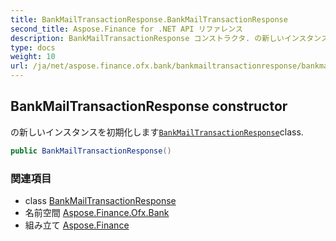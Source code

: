 ```yaml
---
title: BankMailTransactionResponse.BankMailTransactionResponse
second_title: Aspose.Finance for .NET API リファレンス
description: BankMailTransactionResponse コンストラクタ. の新しいインスタンスを初期化しますBankMailTransactionResponseclass.
type: docs
weight: 10
url: /ja/net/aspose.finance.ofx.bank/bankmailtransactionresponse/bankmailtransactionresponse/
---
```

## BankMailTransactionResponse constructor

の新しいインスタンスを初期化します[`BankMailTransactionResponse`](../)class.

```csharp
public BankMailTransactionResponse()
```

### 関連項目

* class [BankMailTransactionResponse](../)
* 名前空間 [Aspose.Finance.Ofx.Bank](../../bankmailtransactionresponse/)
* 組み立て [Aspose.Finance](../../../)


